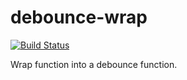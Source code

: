 # debounce-wrap 
[![Build Status](https://www.travis-ci.org/Stanlous/debounce-wrap.svg?branch=master)](https://www.travis-ci.org/Stanlous/debounce-wrap)  
  
Wrap function into a debounce function.
